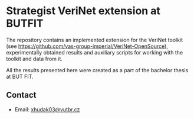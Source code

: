 # Strategist VeriNet extension at BUTFIT
The repository contains an implemented extension for the VeriNet toolkit (see https://github.com/vas-group-imperial/VeriNet-OpenSource), experimentally obtained results and auxiliary scripts for working with the toolkit and data from it.

All the results presented here were created as a part of the bachelor thesis at BUT FIT.

## Contact
* Email: xhudak03@vutbr.cz
